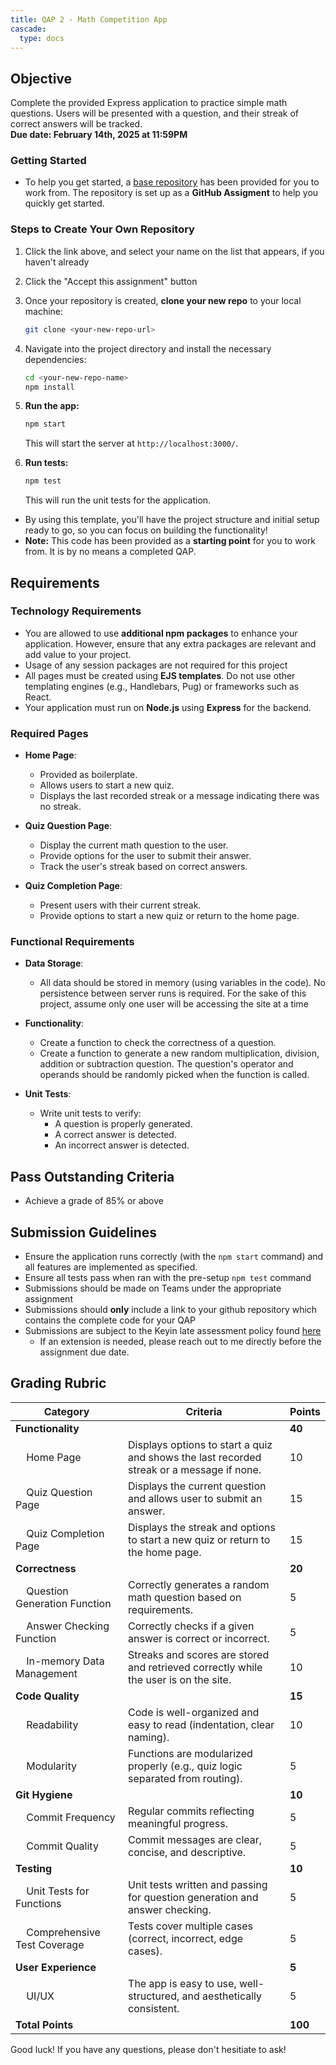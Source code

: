 ```yaml
---
title: QAP 2 - Math Competition App
cascade:
  type: docs
---
```


## Objective
Complete the provided Express application to practice simple math questions. Users will be presented with a question, and their streak of correct answers will be tracked.  
**Due date: February 14th, 2025 at 11:59PM**

### Getting Started
- To help you get started, a [base repository](https://classroom.github.com/a/Tw9ktGPW) has been provided for you to work from. The repository is set up as a **GitHub Assigment** to help you quickly get started.

### Steps to Create Your Own Repository

1. Click the link above, and select your name on the list that appears, if you haven't already
   
1. Click the "Accept this assignment" button

1. Once your repository is created, **clone your new repo** to your local machine:
    ```bash
    git clone <your-new-repo-url>
    ```

1. Navigate into the project directory and install the necessary dependencies:
    ```bash
    cd <your-new-repo-name>
    npm install
    ```
  
1. **Run the app:**
    ```bash
    npm start
    ```
    This will start the server at `http://localhost:3000/`.

1. **Run tests:**
    ```bash
    npm test
    ```
    This will run the unit tests for the application.

- By using this template, you'll have the project structure and initial setup ready to go, so you can focus on building the functionality!
- **Note:** This code has been provided as a **starting point** for you to work from. It is by no means a completed QAP.

## Requirements
### Technology Requirements
- You are allowed to use **additional npm packages** to enhance your application. However, ensure that any extra packages are relevant and add value to your project.
- Usage of any session packages are not required for this project
- All pages must be created using **EJS templates**. Do not use other templating engines (e.g., Handlebars, Pug) or frameworks such as React.
- Your application must run on **Node.js** using **Express** for the backend.
### Required Pages
- **Home Page**: 
  - Provided as boilerplate.
  - Allows users to start a new quiz.
  - Displays the last recorded streak or a message indicating there was no streak.

- **Quiz Question Page**:
  - Display the current math question to the user.
  - Provide options for the user to submit their answer.
  - Track the user's streak based on correct answers.

- **Quiz Completion Page**:
  - Present users with their current streak.
  - Provide options to start a new quiz or return to the home page.

### Functional Requirements
- **Data Storage**:
  - All data should be stored in memory (using variables in the code). No persistence between server runs is required. For the sake of this project, assume only one user will be accessing the site at a time

- **Functionality**:
  - Create a function to check the correctness of a question.
  - Create a function to generate a new random multiplication, division, addition or subtraction question. The question's operator and operands should be randomly picked when the function is called.

- **Unit Tests**:
  - Write unit tests to verify:
    - A question is properly generated.
    - A correct answer is detected.
    - An incorrect answer is detected.

## Pass Outstanding Criteria
- Achieve a grade of 85% or above

## Submission Guidelines
- Ensure the application runs correctly (with the `npm start` command) and all features are implemented as specified.
- Ensure all tests pass when ran with the pre-setup `npm test` command
- Submissions should be made on Teams under the appropriate assignment
- Submissions should **only** include a link to your github repository which contains the complete code for your QAP
- Submissions are subject to the Keyin late assessment policy found [here](https://keyincollege289.sharepoint.com/:b:/s/DatabaseProgramming-SD14Jan.2025-Apr.2025/ERhPYAhTYw5LncPYJt1qjfABVmfRwDZvyAWrtZGZmzgjBA?e=vqGUKb) 
  - If an extension is needed, please reach out to me directly before the assignment due date.

## Grading Rubric

| Category                                             | Criteria                                                                                  | Points  |
|------------------------------------------------------|-------------------------------------------------------------------------------------------|---------|
| **Functionality**                                    |                                                                                           | **40**  |
| &nbsp;&nbsp;&nbsp;&nbsp;Home Page                    | Displays options to start a quiz and shows the last recorded streak or a message if none. | 10      |
| &nbsp;&nbsp;&nbsp;&nbsp;Quiz Question Page           | Displays the current question and allows user to submit an answer.                        | 15      |
| &nbsp;&nbsp;&nbsp;&nbsp;Quiz Completion Page         | Displays the streak and options to start a new quiz or return to the home page.           | 15      |
| **Correctness**                                      |                                                                                           | **20**  |
| &nbsp;&nbsp;&nbsp;&nbsp;Question Generation Function | Correctly generates a random math question based on requirements.                         | 5       |
| &nbsp;&nbsp;&nbsp;&nbsp;Answer Checking Function     | Correctly checks if a given answer is correct or incorrect.                               | 5       |
| &nbsp;&nbsp;&nbsp;&nbsp;In-memory Data Management    | Streaks and scores are stored and retrieved correctly while the user is on the site.      | 10      |
| **Code Quality**                                     |                                                                                           | **15**  |
| &nbsp;&nbsp;&nbsp;&nbsp;Readability                  | Code is well-organized and easy to read (indentation, clear naming).                      | 10      |
| &nbsp;&nbsp;&nbsp;&nbsp;Modularity                   | Functions are modularized properly (e.g., quiz logic separated from routing).             | 5       |
| **Git Hygiene**                                      |                                                                                           | **10**  |
| &nbsp;&nbsp;&nbsp;&nbsp;Commit Frequency             | Regular commits reflecting meaningful progress.                                           | 5       |
| &nbsp;&nbsp;&nbsp;&nbsp;Commit Quality               | Commit messages are clear, concise, and descriptive.                                      | 5       |
| **Testing**                                          |                                                                                           | **10**  |
| &nbsp;&nbsp;&nbsp;&nbsp;Unit Tests for Functions     | Unit tests written and passing for question generation and answer checking.               | 5       |
| &nbsp;&nbsp;&nbsp;&nbsp;Comprehensive Test Coverage  | Tests cover multiple cases (correct, incorrect, edge cases).                              | 5       |
| **User Experience**                                  |                                                                                           | **5**   |
| &nbsp;&nbsp;&nbsp;&nbsp;UI/UX                        | The app is easy to use, well-structured, and aesthetically consistent.                    | 5       |
| **Total Points**                                     |                                                                                           | **100** |

Good luck! If you have any questions, please don't hesitiate to ask!